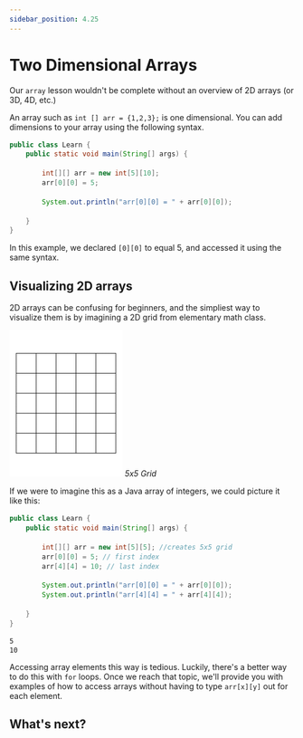 ```yaml
---
sidebar_position: 4.25
---
```


# Two Dimensional Arrays

Our `array` lesson wouldn't be complete without an overview of 2D arrays (or 3D, 4D, etc.)

An array such as `int [] arr = {1,2,3};` is one dimensional. You can add dimensions to your array using the following syntax.

```java
public class Learn {
    public static void main(String[] args) {

        int[][] arr = new int[5][10];
        arr[0][0] = 5;

        System.out.println("arr[0][0] = " + arr[0][0]);

    }
}
```

In this example, we declared `[0][0]` to equal 5, and accessed it using the same syntax.

## Visualizing 2D arrays

2D arrays can be confusing for beginners, and the simpliest way to visualize them is by imagining a 2D grid from elementary math class.

![5 by 5 grid](./../../../static/img/5x5grid.png "5x5 grid")
_5x5 Grid_

If we were to imagine this as a Java array of integers, we could picture it like this:

```java
public class Learn {
    public static void main(String[] args) {

        int[][] arr = new int[5][5]; //creates 5x5 grid
        arr[0][0] = 5; // first index
        arr[4][4] = 10; // last index

        System.out.println("arr[0][0] = " + arr[0][0]);
        System.out.println("arr[4][4] = " + arr[4][4]);

    }
}
```

```text
5
10
```

Accessing array elements this way is tedious. Luckily, there's a better way to do this with `for` loops. Once we reach that topic, we'll provide you with examples of how to access arrays without having to type `arr[x][y]` out for each element.


## What's next?

